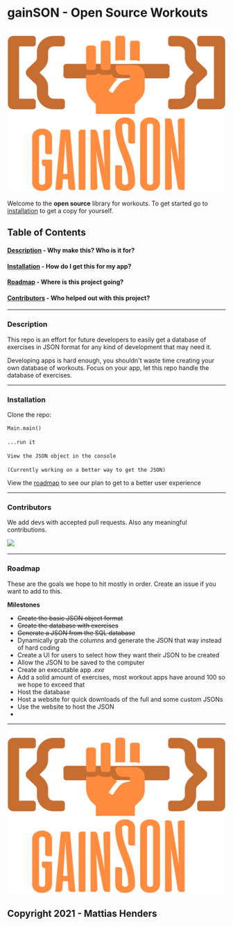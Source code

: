 
# gainSON - Open Source Workouts

![gainSON: Because you didn't tell me a better name in time.](assets/img/logo.png)

Welcome to the **open source** library for workouts.
To get started go to [installation](#installation) to get a copy for yourself.

## Table of Contents

####  [Description](#description)  - Why make this? Who is it for?
####  [Installation](#installation) - How do I get this for my app?
####  [Roadmap](#roadmap) - Where is this project going?
####  [Contributors](#contributors) - Who helped out with this project?

___

### <a name="description"></a> Description

This repo is an effort for future developers to easily get a database of exercises in JSON format for any kind of development that may need it.

Developing apps is hard enough, you shouldn't waste time creating your own database of workouts. Focus on your app, let this repo handle the database of exercises.
___

### <a name="installation"></a> Installation

Clone the repo:
```
Main.main()

...run it

View the JSON object in the console

(Currently working on a better way to get the JSON)
```
View the [roadmap](#roadmap) to see our plan to get to a better user experience
___

### <a name="contributors"></a> Contributors

We add devs with accepted pull requests. Also any meaningful contributions.  

<a href="https://github.com/MattiasHenders">
  <img src="https://contrib.rocks/image?repo=MattiasHenders/gainSON" />
</a>

<!-- Made with [contributors-img](https://contrib.rocks) -->
___


### <a name="roadmap"></a> Roadmap

These are the goals we hope to hit mostly in order. 
Create an issue if you want to add to this.

**Milestones**
 - ~~Create the basic JSON object format~~
 - ~~Create the database with exercises~~
 - ~~Generate a JSON from the SQL database~~
 - Dynamically grab the columns and generate the JSON that way instead of hard coding
 - Create a UI for users to select how they want their JSON to be created
 - Allow the JSON to be saved to the computer
 - Create an executable app *.exe* 
 - Add a solid amount of exercises, most workout apps have around 100 so we hope to exceed that
 - Host the database
 - Host a website for quick downloads of the full and some custom JSONs
 - Use the website to host the JSON
 - 
___

![gainSON: Because you didn't tell me a better name in time.](assets/img/logo.png)

## Copyright 2021 - Mattias Henders
